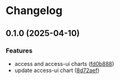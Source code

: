 # Changelog

## 0.1.0 (2025-04-10)


### Features

* access and access-ui charts ([fd0b888](https://github.com/Telicent-io/singlenode/commit/fd0b888b7757791fb081929d2da01210a5dbc64b))
* update access-ui chart ([8d72aef](https://github.com/Telicent-io/singlenode/commit/8d72aefbf302b37c27066ba9c8f42eb5dbc866b9))
